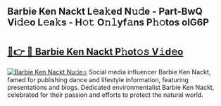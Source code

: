 ## Barbie Ken Nackt L𝚎a𝚔ed N𝚞𝚍e - Part-BwQ Vi𝚍𝚎o L𝚎a𝚔s - H𝚘𝚝 O𝚗𝚕yf𝚊ns P𝚑𝚘tos oIG6P

# <h2><a href="http://kf5ny1h.oniu.top/?m=Barbie+Ken+Nackt">🔗👉 🔴 Barbie Ken Nackt P𝚑ot𝚘𝚜 V𝚒d𝚎o</a></h2>

[![Barbie Ken Nackt Nu𝚍e𝚜](https://i.imgur.com/0qMVB7G.gif)](http://kf5ny1h.oniu.top/?m=Barbie+Ken+Nackt)
Social media influencer Barbie Ken Nackt, famed for publishing dance and lifestyle information, featuring presentations and blogs. Dedicated environmentalist Barbie Ken Nackt, celebrated for their passion and efforts to protect the natural world.  
